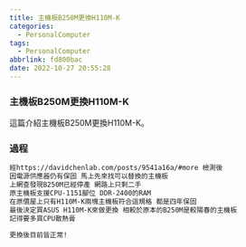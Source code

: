 ```yaml
---
title: 主機板B250M更換H110M-K
categories:
  - PersonalComputer
tags:
  - PersonalComputer
abbrlink: fd800bac
date: 2022-10-27 20:55:28
---
```

### 主機板B250M更換H110M-K
<!--more-->
這篇介紹主機板B250M更換H110M-K。

### 過程
```sh
經https://davidchenlab.com/posts/9541a16a/#more 檢測後
因電源供應器仍有保固 馬上先來找可以替換的主機板
上網查發現B250M已經停產 網路上只剩二手
原主機板支援CPU-1151腳位 DDR-2400的RAM
在原價屋上只有H110M-K兩塊主機板符合這規格 都是四年保固
最後決定買ASUS H110M-K來做更換 相較於原本的B250M是較陽春的主機板
記得要多買CPU散熱膏

更換後目前皆正常!
```